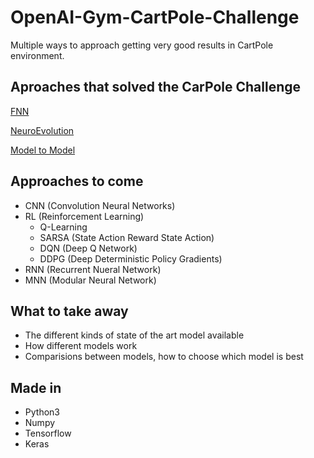 # OpenAI-Gym-CartPole-Challenge
Multiple ways to approach getting very good results in CartPole environment.
## Aproaches that solved the CarPole Challenge
[FNN](https://github.com/malhotra5/OpenAI-Gym-CartPole-Challenge/tree/master/FNN "Go to tutorial")

[NeuroEvolution](https://github.com/malhotra5/OpenAI-Gym-CartPole-Challenge/tree/master/NeuroEvolution "Go to tutorial")

[Model to Model](https://github.com/malhotra5/OpenAI-Gym-CartPole-Challenge/tree/master/ModelToModel "Go to tutorial")
## Approaches to come
* CNN (Convolution Neural Networks)
* RL (Reinforcement Learning)
  * Q-Learning 
  * SARSA (State Action Reward State Action)
  * DQN (Deep Q Network)
  * DDPG (Deep Deterministic Policy Gradients)
* RNN (Recurrent Nueral Network)
* MNN (Modular Neural Network)
## What to take away 
* The different kinds of state of the art model available
* How different models work 
* Comparisions between models, how to choose which model is best


## Made in 
* Python3
* Numpy
* Tensorflow
* Keras 

